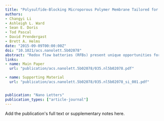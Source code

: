 ```yaml
---
title: "Polysulfide-Blocking Microporous Polymer Membrane Tailored for Hybrid Li-Sulfur Flow Batteries"
authors:
- Changyi Li
- Ashleigh L. Ward
- Sean E. Doris
- Tod Pascal
- David Prendergast
- Brett A. Helms
date: "2015-09-09T00:00:00Z"
doi: "10.1021/acs.nanolett.5b02078"
abstract: "Redox flow batteries (RFBs) present unique opportunities for multi-hour electrochemical energy storage (EES) at low cost. Too often, the barrier for implementing them in large-scale EES is the unfettered migration of redox active species across the membrane, which shortens battery life and reduces Coulombic efficiency. To advance RFBs for reliable EES, a new paradigm for controlling membrane transport selectivity is needed. We show here that size- and ion-selective transport can be achieved using membranes fabricated from polymers of intrinsic microporosity (PIMs). As a proof-of-concept demonstration, a first-generation PIM membrane dramatically reduced polysulfide crossover (and shuttling at the anode) in lithium–sulfur batteries, even when sulfur cathodes were prepared as flowable energy-dense fluids. The design of our membrane platform was informed by molecular dynamics simulations of the solvated structures of lithium bis(trifluoromethanesulfonyl)imide (LiTFSI) vs lithiated polysulfides (Li2Sx, where x = 8, 6, and 4) in glyme-based electrolytes of different oligomer length. These simulations suggested polymer films with pore dimensions less than 1.2–1.7 nm might incur the desired ion-selectivity. Indeed, the polysulfide blocking ability of the PIM-1 membrane (∼0.8 nm pores) was improved 500-fold over mesoporous Celgard separators (∼17 nm pores). As a result, significantly improved battery performance was demonstrated, even in the absence of LiNO3 anode-protecting additives."
links:
- name: Main Paper
  url: "publication/acs.nanolett.5b02078/035.nl5b02078.pdf"

- name: Supporting Material
  url: "publication/acs.nanolett.5b02078/035.nl5b02078_si_001.pdf"


publication: "Nano Letters"
publication_types: ["article-journal"]
---
```


Add the publication's full text or supplementary notes here.
